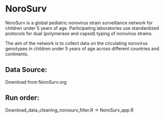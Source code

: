 # NoroSurv
NoroSurv is a global pediatric norovirus strain surveillance network for children under 5 years of age. Participating laboratories use standardized protocols for dual (polymerase and capsid) typing of norovirus strains.

The aim of the network is to collect data on the circulating norovirus genotypes in children under 5 years of age across different countries and continents.

## Data Source:
Download from NoroSurv.org

## Run order:
Download_data_cleaning_norosurv_filter.R -> NoroSurv_app.R

